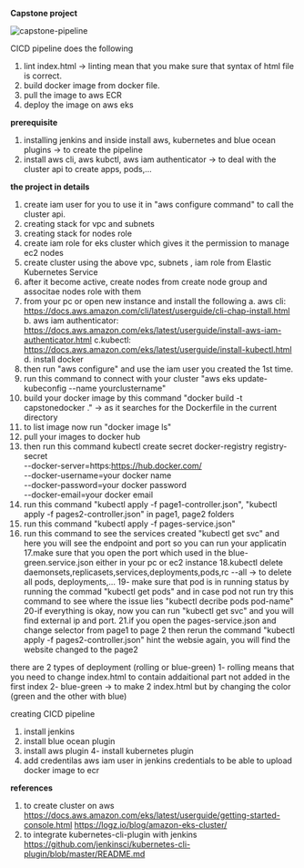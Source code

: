 **Capstone project**


![capstone-pipeline](https://user-images.githubusercontent.com/19814105/80289721-c3bfb900-8740-11ea-82b8-30d69647e16f.PNG)

CICD pipeline does the following 
1. lint index.html -> linting mean that you make sure that syntax of html file is correct.
2. build docker image from docker file.
3. pull the image to aws ECR
4. deploy the image on aws eks

**prerequisite**
1. installing jenkins and inside install aws, kubernetes and blue ocean plugins -> to create the pipeline
2. install aws cli, aws kubctl, aws iam authenticator -> to deal with the cluster api to create apps, pods,...


**the project in details**
1. create iam user for you to use it in "aws configure command" to call the cluster api.
2. creating stack for vpc and subnets 
3. creating stack for nodes role
4. create iam role for eks cluster which gives it the permission to manage ec2 nodes
5. create cluster using the above vpc, subnets , iam role from Elastic Kubernetes Service
6. after it become active, create nodes from create node group and associtae nodes role with them
7. from your pc or open new instance and install the following
a. aws cli: https://docs.aws.amazon.com/cli/latest/userguide/cli-chap-install.html 
b. aws iam authenticator: https://docs.aws.amazon.com/eks/latest/userguide/install-aws-iam-authenticator.html
c.kubectl: https://docs.aws.amazon.com/eks/latest/userguide/install-kubectl.html
d. install docker
8. then run "aws configure" and use the iam user you created the 1st time.
9. run this command to connect with your cluster "aws eks update-kubeconfig --name yourclustername"
10. build your docker image by this command "docker build -t capstonedocker ."  -> as it searches for the Dockerfile in the current directory
11. to list image now run "docker image ls"
12. pull your images to docker hub
13. then run this command 
kubectl create secret docker-registry registry-secret \
--docker-server=https:https://hub.docker.com/ \
--docker-username=your docker name \
--docker-password=your docker password \
--docker-email=your docker email
14. run this command "kubectl apply -f page1-controller.json", "kubectl apply -f pages2-controller.json" in page1, page2 folders
15. run this command "kubectl apply -f pages-service.json"  
16. run this command to see the services created  "kubectl get svc" and here you will see the endpoint and port so you can run your applicatin
17.make sure that you open the port which used in the blue-green.service.json either in your pc or ec2 instance
18.kubectl delete daemonsets,replicasets,services,deployments,pods,rc --all -> to delete all pods, deployments,... 
19- make sure that pod is in running status by running the commad "kubectl get pods" and in case pod not run try this command to see where the issue lies "kubectl decribe pods pod-name"
20-if everything is okay, now you can run "kubectl get svc" and you will find external ip and port.
21.if you open the pages-service.json and change selector from page1 to page 2 then rerun the command "kubectl apply -f pages2-controller.json" hint the websie again, you will find the website changed to the page2


there are 2 types of deployment (rolling or blue-green)
1- rolling means that you need to change index.html to contain addaitional part not added in the first index
2- blue-green -> to make 2 index.html but by changing the color (green and the other with blue)





creating CICD pipeline
1. install jenkins 
2. install blue ocean plugin 
3. install aws plugin 
4- install kubernetes plugin
5. add credentilas aws iam user in jenkins credentials to be able to upload docker image to ecr



**references**
1. to create cluster on aws
https://docs.aws.amazon.com/eks/latest/userguide/getting-started-console.html
https://logz.io/blog/amazon-eks-cluster/
2. to integrate kubernetes-cli-plugin with jenkins
 https://github.com/jenkinsci/kubernetes-cli-plugin/blob/master/README.md




